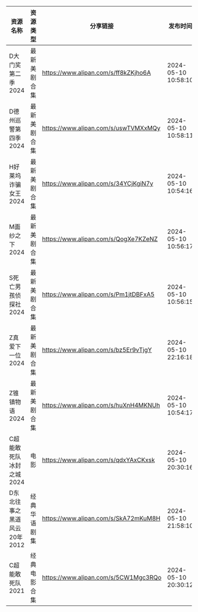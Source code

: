 | 资源名称              | 资源类型   | 分享链接                                 | 发布时间                |
| ----------------- | ------ | ------------------------------------ | ------------------- |
| D大门奖第二季2024       | 最新美剧合集 | https://www.alipan.com/s/ff8kZKjho6A | 2024-05-10 10:58:10 |
| D德州巡警第四季2024      | 最新美剧合集 | https://www.alipan.com/s/uswTVMXxMQy | 2024-05-10 10:58:11 |
| H好莱坞诈骗女王2024      | 最新美剧合集 | https://www.alipan.com/s/34YCjKgiN7y | 2024-05-10 10:54:16 |
| M面纱之下2024         | 最新美剧合集 | https://www.alipan.com/s/QogXe7KZeNZ | 2024-05-10 10:56:17 |
| S死亡男孩侦探社2024      | 最新美剧合集 | https://www.alipan.com/s/Pm1jtDBFxA5 | 2024-05-10 10:56:15 |
| Z真爱下一位2024        | 最新美剧合集 | https://www.alipan.com/s/bz5Er9vTjgY | 2024-05-10 22:16:18 |
| Z锥镇物语2024         | 最新美剧合集 | https://www.alipan.com/s/huXnH4MKNUh | 2024-05-10 10:54:17 |
| C超能敢死队冰封之城2024    | 电影     | https://www.alipan.com/s/qdxYAxCKxsk | 2024-05-10 20:30:16 |
| D东北往事之黑道风云20年2012 | 经典华语剧集 | https://www.alipan.com/s/SkA72mKuM8H | 2024-05-10 21:58:10 |
| C超能敢死队2021        | 经典电影合集 | https://www.alipan.com/s/5CW1Mgc3RQo | 2024-05-10 20:30:12 |
